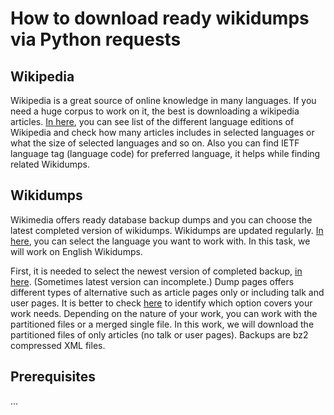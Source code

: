 # How to download ready wikidumps via Python requests
## Wikipedia
Wikipedia is a great source of online knowledge in many languages. If you need a huge corpus to work on it, the best is downloading a wikipedia articles. [In here](https://en.wikipedia.org/wiki/List_of_Wikipedias), you can see list of the different language editions of Wikipedia and check how many articles includes in selected languages or what the size of selected languages and so on. Also you can find IETF language tag (language code) for preferred language, it helps while finding related Wikidumps. 

## Wikidumps
Wikimedia offers ready database backup dumps and you can choose the latest completed version of wikidumps. Wikidumps are updated regularly. [In here](https://dumps.wikimedia.org/backup-index.html), you can select the language you want to work with. In this task, we will work on English Wikidumps.

First, it is needed to select the newest version of completed backup, [in here](https://dumps.wikimedia.org/enwiki/). (Sometimes latest version can incomplete.) Dump pages offers different types of alternative such as article pages only or including talk and  user pages. It is better to check [here](https://en.wikipedia.org/wiki/Wikipedia:Database_download#English-language_Wikipedia) to identify which option covers your work needs. Depending on the nature of your work, you can work with the partitioned files or a merged single file. In this work, we will download the partitioned files of only articles (no talk or user pages). Backups are bz2 compressed XML files.

## Prerequisites
...
